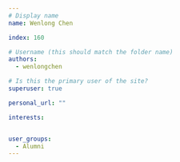 ```yaml
---
# Display name
name: Wenlong Chen

index: 160

# Username (this should match the folder name)
authors:
  - wenlongchen

# Is this the primary user of the site?
superuser: true

personal_url: ""

interests:


user_groups:
  - Alumni
---
```

